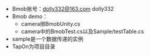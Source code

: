 - Bmob账号：dolly332@163.com dolly332
- Bmob demo：
  - camera绑BmobUnity.cs
  - camera中的BmobTest.cs以及Sample/testTable.cs
- sample是一个数据传递的实例
- TapOn为项目目录